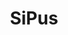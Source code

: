 ---
title: SiPus
emoji: 📚
colorFrom: indigo
colorTo: purple
sdk: docker
app_file: Dockerfile
pinned: false
---